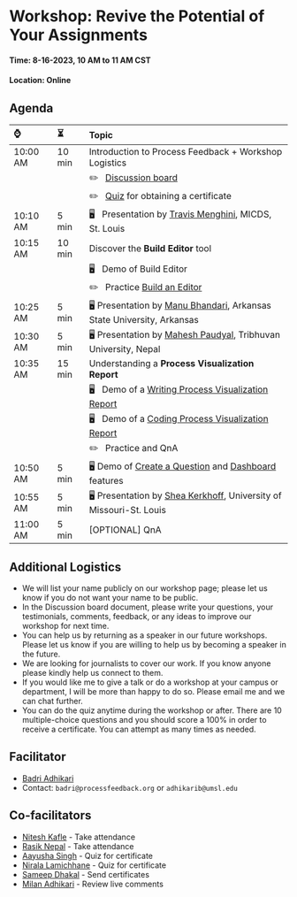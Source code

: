 # Workshop: Revive the Potential of Your Assignments
#### Time: 8-16-2023, 10 AM to 11 AM CST
#### Location: Online

## Agenda

| ⌚ | ⏳  |  Topic |
|:----------|:-------------|:------|
| 10:00 AM |   10 min  | Introduction to Process Feedback + Workshop Logistics |
|          |           | ✏️ &nbsp;  [Discussion board](https://docs.google.com/document/d/1n54-HtjYewJ_iYP-ZYGrfU16uPdaAuLqsSuhjyc3fAQ/edit?usp=sharing) |
|          |           | ✏️ &nbsp;  [Quiz](https://forms.gle/54mPpkyVYFH5VgD1A) for obtaining a certificate |
| 10:10 AM |    5 min  | 🖥️  &nbsp;  Presentation by [Travis Menghini](https://www.linkedin.com/in/travismenghini/), MICDS, St. Louis |
| 10:15 AM |   10 min  | Discover the **Build Editor** tool |
|          |           |  🖥️ &nbsp;  Demo of Build Editor |
|          |           |  ✏️ &nbsp;  Practice [Build an Editor](https://www.processfeedback.org/buildeditor) |
| 10:25 AM |    5 min  | 🖥️ Presentation by [Manu Bhandari](https://www.linkedin.com/in/manu-bhandari/), Arkansas State University, Arkansas |
| 10:30 AM |    5 min  | 🖥️ Presentation by [Mahesh Paudyal](https://www.linkedin.com/in/mahesh-paudyal-mahesh-kathmandu-9601a854/), Tribhuvan University, Nepal |
| 10:35 AM |   15 min  | Understanding a **Process Visualization Report** |
|          |           |  🖥️ &nbsp;  Demo of a [Writing Process Visualization Report](https://www.processfeedback.org/report/text_c2f19ef6-e272-4d38-b851-17cabde5a7aa?lang=en) |
|          |           |  🖥️ &nbsp;  Demo of a [Coding Process Visualization Report](https://www.processfeedback.org/report/code_febb0b01-bb70-4533-8e5b-55004ce01450?lang=en) |
|          |           |  ✏️ &nbsp;  Practice and QnA |
| 10:50 AM |    5 min  | 🖥️ Demo of [Create a Question](https://www.processfeedback.org/uploadquestion) and [Dashboard](https://www.processfeedback.org/dashboard?FileId=question_2023-08-15-15-06_5651b989-5dda-48c2-b427-61df23227a42&DashboardAccessToken=2023-08-15-15-06_dea0c12a-8fb6-4d9f-9db4-7592bfe60e87) features |
| 10:55 AM |    5 min  | 🖥️ Presentation by [Shea Kerkhoff](https://www.linkedin.com/in/mskerkhoff/), University of Missouri-St. Louis |
| 11:00 AM |    5 min  | [OPTIONAL] QnA |

## Additional Logistics
* We will list your name publicly on our workshop page; please let us know if you do not want your name to be public.
* In the Discussion board document, please write your questions, your testimonials, comments, feedback, or any ideas to improve our workshop for next time.
* You can help us by returning as a speaker in our future workshops. Please let us know if you are willing to help us by becoming a speaker in the future.
* We are looking for journalists to cover our work. If you know anyone please kindly help us connect to them. 
* If you would like me to give a talk or do a workshop at your campus or department, I will be more than happy to do so. Please email me and we can chat further.
* You can do the quiz anytime during the workshop or after. There are 10 multiple-choice questions and you should score a 100% in order to receive a certificate. You can attempt as many times as needed.

## Facilitator
* [Badri Adhikari](https://badriadhikari.github.io/)
* Contact: `badri@processfeedback.org` or `adhikarib@umsl.edu`
  
## Co-facilitators
* [Nitesh Kafle](https://www.linkedin.com/in/niteshkafle/) - Take attendance
* [Rasik Nepal](https://www.linkedin.com/in/rasik-nepal-648559230/) - Take attendance
* [Aayusha Singh](https://www.linkedin.com/in/aayusha-singh-479354280/) - Quiz for certificate
* [Nirala Lamichhane](https://www.linkedin.com/in/nirala-lamichhane/) - Quiz for certificate
* [Sameep Dhakal](https://www.linkedin.com/in/sameep-dhakal-082155154/) - Send certificates
* [Milan Adhikari](https://www.linkedin.com/in/adhikarimilan/) - Review live comments



